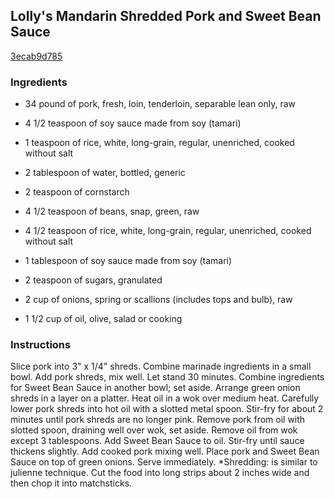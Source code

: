 ## Lolly's Mandarin Shredded Pork and Sweet Bean Sauce

[3ecab9d785](http://www.food.com/recipe/lollys-mandarin-shredded-pork-and-sweet-bean-sauce-233861)

### Ingredients

 - 34 pound of pork, fresh, loin, tenderloin, separable lean only, raw

 - 4 1/2 teaspoon of soy sauce made from soy (tamari)

 - 1 teaspoon of rice, white, long-grain, regular, unenriched, cooked without salt

 - 2 tablespoon of water, bottled, generic

 - 2 teaspoon of cornstarch

 - 4 1/2 teaspoon of beans, snap, green, raw

 - 4 1/2 teaspoon of rice, white, long-grain, regular, unenriched, cooked without salt

 - 1 tablespoon of soy sauce made from soy (tamari)

 - 2 teaspoon of sugars, granulated

 - 2 cup of onions, spring or scallions (includes tops and bulb), raw

 - 1 1/2 cup of oil, olive, salad or cooking

### Instructions

Slice pork into 3" x 1/4" shreds. Combine marinade ingredients in a small bowl. Add pork shreds, mix well. Let stand 30 minutes. Combine ingredients for Sweet Bean Sauce in another bowl; set aside. Arrange green onion shreds in a layer on a platter. Heat oil in a wok over medium heat. Carefully lower pork shreds into hot oil with a slotted metal spoon. Stir-fry for about 2 minutes until pork shreds are no longer pink. Remove pork from oil with slotted spoon, draining well over wok, set aside. Remove oil from wok except 3 tablespoons. Add Sweet Bean Sauce to oil. Stir-fry until sauce thickens slightly. Add cooked pork mixing well. Place pork and Sweet Bean Sauce on top of green onions. Serve immediately. *Shredding: is similar to julienne technique. Cut the food into long strips about 2 inches wide and then chop it into matchsticks.